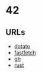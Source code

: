 # 42

## URLs

- [dotato](https://github.com/msisdev/dotato/releases)
- [fastfetch](https://github.com/fastfetch-cli/fastfetch/releases)
- [gh](https://github.com/cli/cli/releases)
- [rust](https://rust-lang.org/learn/get-started/)
